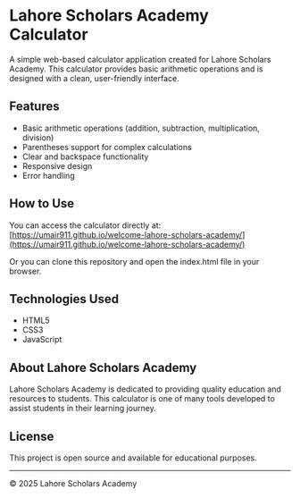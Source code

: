 # Lahore Scholars Academy Calculator

A simple web-based calculator application created for Lahore Scholars Academy. This calculator provides basic arithmetic operations and is designed with a clean, user-friendly interface.

## Features

- Basic arithmetic operations (addition, subtraction, multiplication, division)
- Parentheses support for complex calculations
- Clear and backspace functionality
- Responsive design
- Error handling

## How to Use

You can access the calculator directly at: [https://umair911.github.io/welcome-lahore-scholars-academy/](https://umair911.github.io/welcome-lahore-scholars-academy/)

Or you can clone this repository and open the index.html file in your browser.

## Technologies Used

- HTML5
- CSS3
- JavaScript

## About Lahore Scholars Academy

Lahore Scholars Academy is dedicated to providing quality education and resources to students. This calculator is one of many tools developed to assist students in their learning journey.

## License

This project is open source and available for educational purposes.

---

© 2025 Lahore Scholars Academy